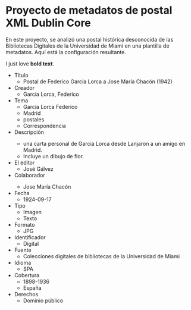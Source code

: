<h1>Proyecto de metadatos de postal XML Dublin Core</h1>

<p>En este proyecto, se analizó una postal histórica desconocida de las Bibliotecas Digitales de la Universidad de Miami en una plantilla de metadatos. Aquí está la configuración resultante.</p>



<p>I just love <strong>bold text</strong>.</p>

<ul>
<li>Título
  <ul>
<li>Postal de Federico García Lorca a Jose María Chacón (1942)</li>
</ul>
</li>
  
<li>Creador
    <ul>
<li>García Lorca, Federico</li>
</ul>
</li>
  
<li>Tema
<ul>
<li>García Lorca Federico</li>
<li>Madrid</li>
<li>postales</li>
<li>Correspondencia</li>
</ul>
</li>
  
<li>Descripción</li>
 <ul>
<li>una carta personal de Garcia Lorca desde Lanjaron a un amigo en Madrid.</li>
<li>Incluye un dibujo de flor.</li>
</ul>

<li>El editor
  <ul>
 <li>José Gálvez</li>
  </ul>
</li>
  
 <li>Colaborador</li>
      <ul>
<li> Jose María Chacón</li>
    </ul>

<li>Fecha
<ul>
<li>1924-09-17</li>
  </ul>
</li>

<li>Tipo
<ul>
<li>Imagen</li>
 <li>Texto</li>
 </ul>
</li>

<li>Formato
<ul>
<li>JPG</li>
</ul>
</li>

<li>Identificador
<ul>
<li>Digital</li>
</ul>
</li>

<li>Fuente
<ul>
<li>Colecciones digitales de bibliotecas de la Universidad de Miami</li>
</ul>
</li>


<li>Idioma
<ul>
<li>SPA</li>
</ul>
</li>

<li>Cobertura
<ul>
<li>1898-1936</li>
  <li>España</li>
</ul>
</li>

<li>Derechos
<ul>
<li>Dominio público</li>
</ul>
</li>
</ul>


